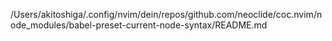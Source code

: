 /Users/akitoshiga/.config/nvim/dein/repos/github.com/neoclide/coc.nvim/node_modules/babel-preset-current-node-syntax/README.md